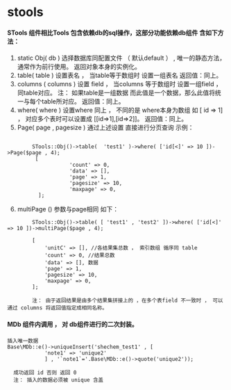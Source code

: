 # stools

#### STools 组件相比Tools 包含依赖db的sql操作，这部分功能依赖db组件 含如下方法： ####

1. static Obj( db )  选择数据库同配置文件 （ 默认default ） ,
唯一的静态方法，通常作为前行使用。
返回对象本身的实例化。
2. table( table ) 设置表名 ， 当table等于数组时 设置一组表名
返回值：同上。
3. columns ( columns ) 设置 field ， 当columns 等于数组时 设置一组field ，同table对应。 注： 如果table是一组数据 而此值是一个数据，那么此值将统一与每个table所对应。
返回值：同上。
4. where( where ) 设置where 同上 ， 不同的是 where本身为数组 如 [ id => 1]  ， 对应多个表时可以设置成 [[id=>1],[id=>2]]。
返回值：同上。
5. Page( page , pagesize ) 通过上述设置 直接进行分页查询 示例：

```

        STools::Obj()->table(  'test1' )->where( ['id[<]' => 10 ])->Page($page , 4);
         [
                    'count' => 0,
                    'data' => [],
                    'page' => 1,
                    'pagesize' => 10,
                    'maxpage' => 0,
          ];

```

6. multiPage () 参数与page相同 如下：

```
        STools::Obj()->table( [ 'test1' , 'test2' ])->where( ['id[<]' => 10 ])->multiPage($page , 4);

        [
            'unitC' => [], //各结果集总数 ， 索引数组 循序同 table
            'count' => 0, //结果总数
            'data' => [], 数据
            'page' => 1,
            'pagesize' => 10,
            'maxpage' => 0,
        ];

        注： 由于返回结果是由多个结果集拼接上的 ，在多个表field 不一致时 ， 可以通过 columns 将返回值指定成相同名称。

```


#### MDb 组件内调用 ， 对 db组件进行的二次封装。 ####

```
插入唯一数据
Base\MDb::e()->uniqueInsert('shechem_test1' , [
            'note1' => 'unique2'
            ] , '`note1`='.Base\MDb::e()->quote('unique2'));

  成功返回 id 否则 返回 0
  注： 插入的数据必须被 unique 含盖
```
